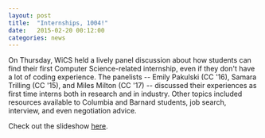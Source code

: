 ```yaml
---
layout: post
title:  "Internships, 1004!"
date:   2015-02-20 00:12:00
categories: news
---
```


On Thursday, WiCS held a lively panel discussion about how students can find their first Computer Science-related internship, even if they don't have a lot of coding experience. The panelists -- Emily Pakulski (CC '16), Samara Trilling (CC '15), and Miles Milton (CC '17) -- discussed their experiences as first time interns both in research and in industry. Other topics included resources available to Columbia and Barnard students, job search, interview, and even negotiation advice. 

Check out the slideshow [here](https://docs.google.com/a/columbia.edu/presentation/d/1UIHbFHQasIlSWx3ttZKnTSqIVmVmaLuUy4ATadrHjug/edit?usp=sharing).
